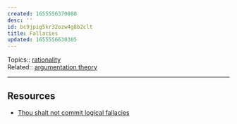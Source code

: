 ```yaml
---
created: 1655556370080
desc: ''
id: bc9jpig5kr32ozw4g8b2clt
title: Fallacies
updated: 1655556630305
---
```

   
Topics::  [rationality](../topics/rationality.md)   
Related::  [argumentation theory](../topics/argumentation%20theory.md)   
   
   
---   
   
## Resources   
   
   
- [Thou shalt not commit logical fallacies](https://yourlogicalfallacyis.com/)